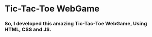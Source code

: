 <H1>Tic-Tac-Toe WebGame</H1>
<h3>So, I developed this amazing Tic-Tac-Toe WebGame, Using HTML, CSS and JS.</h3>
